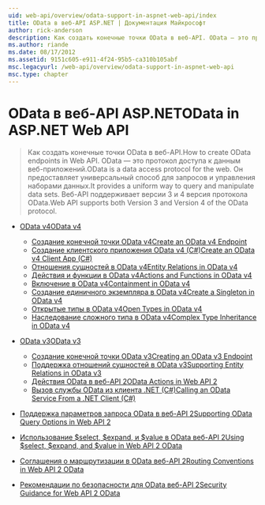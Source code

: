 ```yaml
---
uid: web-api/overview/odata-support-in-aspnet-web-api/index
title: OData в веб-API ASP.NET | Документация Майкрософт
author: rick-anderson
description: Как создать конечные точки OData в веб-API. OData — это протокол доступа к данным веб-приложений. Он предоставляет универсальный способ для запросов и управления наборами данных. Веб-API s...
ms.author: riande
ms.date: 08/17/2012
ms.assetid: 9151c605-e911-4f24-95b5-ca310b105abf
msc.legacyurl: /web-api/overview/odata-support-in-aspnet-web-api
msc.type: chapter
---
```

<a name="odata-in-aspnet-web-api"></a><span data-ttu-id="72c7f-106">OData в веб-API ASP.NET</span><span class="sxs-lookup"><span data-stu-id="72c7f-106">OData in ASP.NET Web API</span></span>
====================
> <span data-ttu-id="72c7f-107">Как создать конечные точки OData в веб-API.</span><span class="sxs-lookup"><span data-stu-id="72c7f-107">How to create OData endpoints in Web API.</span></span> <span data-ttu-id="72c7f-108">OData — это протокол доступа к данным веб-приложений.</span><span class="sxs-lookup"><span data-stu-id="72c7f-108">OData is a data access protocol for the web.</span></span> <span data-ttu-id="72c7f-109">Он предоставляет универсальный способ для запросов и управления наборами данных.</span><span class="sxs-lookup"><span data-stu-id="72c7f-109">It provides a uniform way to query and manipulate data sets.</span></span> <span data-ttu-id="72c7f-110">Веб-API поддерживает версии 3 и 4 версия протокола OData.</span><span class="sxs-lookup"><span data-stu-id="72c7f-110">Web API supports both Version 3 and Version 4 of the OData protocol.</span></span>


- [<span data-ttu-id="72c7f-111">OData v4</span><span class="sxs-lookup"><span data-stu-id="72c7f-111">OData v4</span></span>](odata-v4/index.md)

    - [<span data-ttu-id="72c7f-112">Создание конечной точки OData v4</span><span class="sxs-lookup"><span data-stu-id="72c7f-112">Create an OData v4 Endpoint</span></span>](odata-v4/create-an-odata-v4-endpoint.md)
    - [<span data-ttu-id="72c7f-113">Создание клиентского приложения OData v4 (C#)</span><span class="sxs-lookup"><span data-stu-id="72c7f-113">Create an OData v4 Client App (C#)</span></span>](odata-v4/create-an-odata-v4-client-app.md)
    - [<span data-ttu-id="72c7f-114">Отношения сущностей в OData v4</span><span class="sxs-lookup"><span data-stu-id="72c7f-114">Entity Relations in OData v4</span></span>](odata-v4/entity-relations-in-odata-v4.md)
    - [<span data-ttu-id="72c7f-115">Действия и функции в OData v4</span><span class="sxs-lookup"><span data-stu-id="72c7f-115">Actions and Functions in OData v4</span></span>](odata-v4/odata-actions-and-functions.md)
    - [<span data-ttu-id="72c7f-116">Включение в OData v4</span><span class="sxs-lookup"><span data-stu-id="72c7f-116">Containment in OData v4</span></span>](odata-v4/odata-containment-in-web-api-22.md)
    - [<span data-ttu-id="72c7f-117">Создание единичного экземпляра в OData v4</span><span class="sxs-lookup"><span data-stu-id="72c7f-117">Create a Singleton in OData v4</span></span>](odata-v4/using-a-singleton-in-an-odata-endpoint-in-web-api-22.md)
    - [<span data-ttu-id="72c7f-118">Открытые типы в OData v4</span><span class="sxs-lookup"><span data-stu-id="72c7f-118">Open Types in OData v4</span></span>](odata-v4/use-open-types-in-odata-v4.md)
    - [<span data-ttu-id="72c7f-119">Наследование сложного типа в OData v4</span><span class="sxs-lookup"><span data-stu-id="72c7f-119">Complex Type Inheritance in OData v4</span></span>](odata-v4/complex-type-inheritance-in-odata-v4.md)
- [<span data-ttu-id="72c7f-120">OData v3</span><span class="sxs-lookup"><span data-stu-id="72c7f-120">OData v3</span></span>](odata-v3/index.md)

    - [<span data-ttu-id="72c7f-121">Создание конечной точки OData v3</span><span class="sxs-lookup"><span data-stu-id="72c7f-121">Creating an OData v3 Endpoint</span></span>](odata-v3/creating-an-odata-endpoint.md)
    - [<span data-ttu-id="72c7f-122">Поддержка отношений сущностей в OData v3</span><span class="sxs-lookup"><span data-stu-id="72c7f-122">Supporting Entity Relations in OData v3</span></span>](odata-v3/working-with-entity-relations.md)
    - [<span data-ttu-id="72c7f-123">Действия OData в веб-API 2</span><span class="sxs-lookup"><span data-stu-id="72c7f-123">OData Actions in Web API 2</span></span>](odata-v3/odata-actions.md)
    - [<span data-ttu-id="72c7f-124">Вызов службы OData из клиента .NET (C#)</span><span class="sxs-lookup"><span data-stu-id="72c7f-124">Calling an OData Service From a .NET Client (C#)</span></span>](odata-v3/calling-an-odata-service-from-a-net-client.md)
- [<span data-ttu-id="72c7f-125">Поддержка параметров запроса OData в веб-API 2</span><span class="sxs-lookup"><span data-stu-id="72c7f-125">Supporting OData Query Options in Web API 2</span></span>](supporting-odata-query-options.md)
- [<span data-ttu-id="72c7f-126">Использование $select, $expand, и $value в OData веб-API 2</span><span class="sxs-lookup"><span data-stu-id="72c7f-126">Using $select, $expand, and $value in Web API 2 OData</span></span>](using-select-expand-and-value.md)
- [<span data-ttu-id="72c7f-127">Соглашения о маршрутизации в OData веб-API 2</span><span class="sxs-lookup"><span data-stu-id="72c7f-127">Routing Conventions in Web API 2 OData</span></span>](odata-routing-conventions.md)
- [<span data-ttu-id="72c7f-128">Рекомендации по безопасности для OData веб-API 2</span><span class="sxs-lookup"><span data-stu-id="72c7f-128">Security Guidance for Web API 2 OData</span></span>](odata-security-guidance.md)
